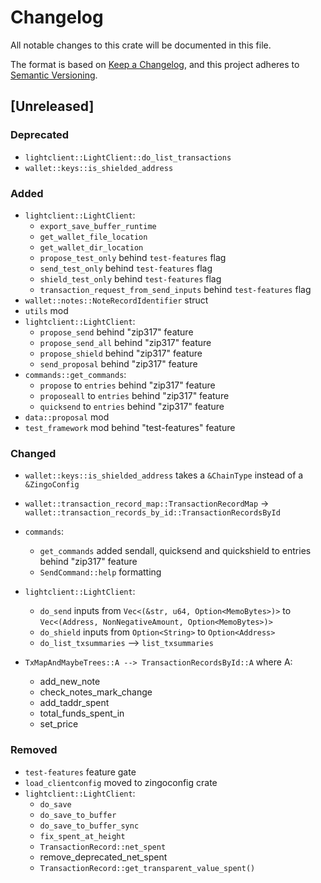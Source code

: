 # Changelog

All notable changes to this crate will be documented in this file.

The format is based on [Keep a Changelog](https://keepachangelog.com/en/1.0.0/),
and this project adheres to [Semantic Versioning](https://semver.org/spec/v2.0.0.html).

## [Unreleased]

### Deprecated

- `lightclient::LightClient::do_list_transactions`
- `wallet::keys::is_shielded_address`

### Added

- `lightclient::LightClient`:
  - `export_save_buffer_runtime`
  - `get_wallet_file_location`
  - `get_wallet_dir_location`
  - `propose_test_only` behind `test-features` flag
  - `send_test_only` behind `test-features` flag
  - `shield_test_only` behind `test-features` flag
  - `transaction_request_from_send_inputs` behind `test-features` flag
- `wallet::notes::NoteRecordIdentifier` struct
- `utils` mod
- `lightclient::LightClient`:
  - `propose_send` behind "zip317" feature
  - `propose_send_all` behind "zip317" feature
  - `propose_shield` behind "zip317" feature
  - `send_proposal` behind "zip317" feature
- `commands::get_commands`:
  - `propose` to `entries` behind "zip317" feature
  - `proposeall` to `entries` behind "zip317" feature
  - `quicksend` to `entries` behind "zip317" feature
- `data::proposal` mod
- `test_framework` mod behind "test-features" feature

### Changed

- `wallet::keys::is_shielded_address` takes a `&ChainType` instead of a `&ZingoConfig`
- `wallet::transaction_record_map::TransactionRecordMap` -> `wallet::transaction_records_by_id::TransactionRecordsById`
- `commands`:
  - `get_commands` added sendall, quicksend and quickshield to entries behind "zip317" feature
  - `SendCommand::help` formatting
- `lightclient::LightClient`:
  - `do_send` inputs from `Vec<(&str, u64, Option<MemoBytes>)>` to `Vec<(Address, NonNegativeAmount, Option<MemoBytes>)>`
  - `do_shield` inputs from `Option<String>` to `Option<Address>`
  - `do_list_txsummaries` --> `list_txsummaries`

- `TxMapAndMaybeTrees::A --> TransactionRecordsById::A` where A:
  - add_new_note<D>
  - check_notes_mark_change
  - add_taddr_spent
  - total_funds_spent_in
  - set_price

### Removed

- `test-features` feature gate
- `load_clientconfig` moved to zingoconfig crate
- `lightclient::LightClient`:
  - `do_save`
  - `do_save_to_buffer`
  - `do_save_to_buffer_sync`
  - `fix_spent_at_height`
  - `TransactionRecord::net_spent`
  - remove_deprecated_net_spent
  - `TransactionRecord::get_transparent_value_spent()`